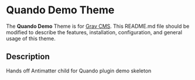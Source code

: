 # Quando Demo Theme

The **Quando Demo** Theme is for [Grav CMS](http://github.com/getgrav/grav).  This README.md file should be modified to describe the features, installation, configuration, and general usage of this theme.

## Description

Hands off Antimatter child for Quando plugin demo skeleton
